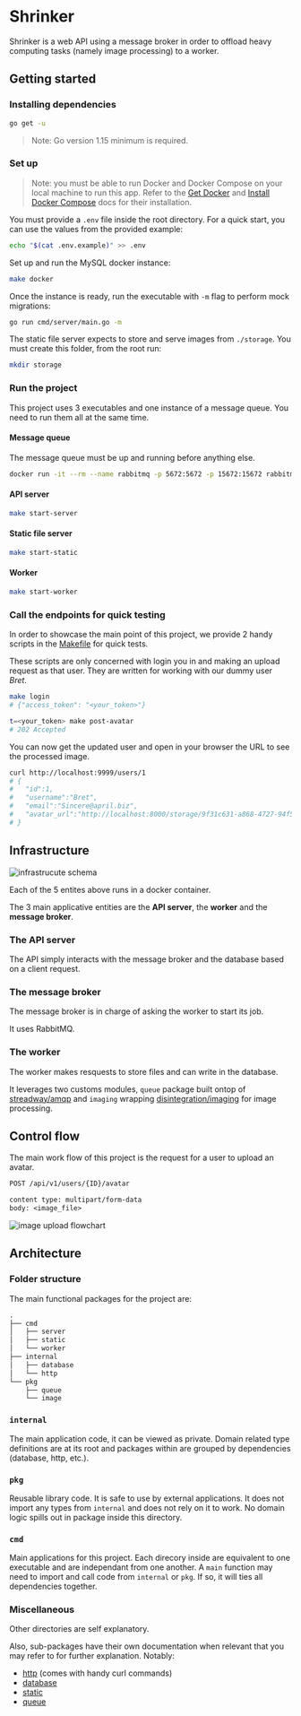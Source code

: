 # Shrinker

Shrinker is a web API using a message broker in order to offload heavy computing tasks (namely image processing) to a worker.

## Getting started

### Installing dependencies

```sh
go get -u
```

> Note: Go version 1.15 minimum is required.

### Set up

> Note: you must be able to run Docker and Docker Compose on your local machine to run this app. Refer to the [Get Docker](https://docs.docker.com/get-docker/) and [Install Docker Compose](https://docs.docker.com/compose/install/) docs for their installation.

You must provide a `.env` file inside the root directory.
For a quick start, you can use the values from the provided example:

```sh
echo "$(cat .env.example)" >> .env
```

Set up and run the MySQL docker instance:

```sh
make docker
```

Once the instance is ready, run the executable with `-m` flag to perform mock migrations:

```sh
go run cmd/server/main.go -m
```

<!-- Message queue docker set up here -->

The static file server expects to store and serve images from `./storage`. You must create this folder, from the root run:

```sh
mkdir storage
```

### Run the project

This project uses 3 executables and one instance of a message queue. You need to run them all at the same time.

#### Message queue

The message queue must be up and running before anything else.

```sh
docker run -it --rm --name rabbitmq -p 5672:5672 -p 15672:15672 rabbitmq:3-management
```

#### API server

```sh
make start-server
```

#### Static file server

```sh
make start-static
```

#### Worker

```sh
make start-worker
```

### Call the endpoints for quick testing

In order to showcase the main point of this project, we provide 2 handy scripts in the [Makefile](/Makefile) for quick tests.

These scripts are only concerned with login you in and making an upload request as that user. They are written for working with our dummy user _Bret_.

```sh
make login
# {"access_token": "<your_token>"}

t=<your_token> make post-avatar
# 202 Accepted
```

You can now get the updated user and open in your browser the URL to see the processed image.

```sh
curl http://localhost:9999/users/1
# {
#   "id":1,
#   "username":"Bret",
#   "email":"Sincere@april.biz",
#   "avatar_url":"http://localhost:8000/storage/9f31c631-a868-4727-94f5-ccd30f0e3db7.png"
# }
```

## Infrastructure

![infrastrucute schema](docs/infrastructure.svg)

Each of the 5 entites above runs in a docker container.

The 3 main applicative entities are the **API server**, the **worker** and the **message broker**.

### The API server

The API simply interacts with the message broker and the database based on a client request.

### The message broker

The message broker is in charge of asking the worker to start its job.

It uses RabbitMQ.

### The worker

The worker makes resquests to store files and can write in the database.

It leverages two customs modules, `queue` package built ontop of [streadway/amqp](https://github.com/streadway/amqp) and `imaging` wrapping [disintegration/imaging](https://github.com/disintegration/imaging) for image processing.

## Control flow

The main work flow of this project is the request for a user to upload an avatar.

```txt
POST /api/v1/users/{ID}/avatar

content type: multipart/form-data
body: <image_file>
```

![image upload flowchart](docs/control_flow.svg)

## Architecture

### Folder structure

The main functional packages for the project are:

```txt
.
├── cmd
│   ├── server
│   ├── static
│   └── worker
├── internal
│   ├── database
│   └── http
└── pkg
    ├── queue
    └── image
```

### `internal`

The main application code, it can be viewed as private. Domain related type definitions are at its root and packages within are grouped by dependencies (database, http, etc.).

### `pkg`

Reusable library code. It is safe to use by external applications. It does not import any types from `internal` and does not rely on it to work. No domain logic spills out in package inside this directory.

### `cmd`

Main applications for this project. Each direcory inside are equivalent to one executable and are independant from one another. A `main` function may need to import and call code from `internal` or `pkg`. If so, it will ties all dependencies together.

### Miscellaneous

Other directories are self explanatory.

Also, sub-packages have their own documentation when relevant that you may refer to for further explanation. Notably:

- [http](internal/http/README.md) (comes with handy curl commands)
- [database](internal/database/README.md)
- [static](cmd/static/README.md)
- [queue](pkg/queue/README.md)
